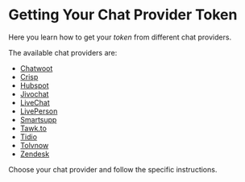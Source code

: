 # Getting Your Chat Provider Token

Here you learn how to get your *token* from different chat providers.  

The available chat providers are: 

- [Chatwoot](https://github.com/Fabiomorais87/liferay-learn/blob/5d97f1c0f416bcdd20dc57237db7dbd7e28ce753/docs/dxp/latest/en/site-building/personalizing-site-experience/Click%20to%20chat/Chatwoot/Chatwoot.md) 
- [Crisp]()
- [Hubspot](https://github.com/Fabiomorais87/liferay-learn/blob/b4d31e020efa0f93a5246264439e8f2e2b6ddee6/docs/dxp/latest/en/site-building/personalizing-site-experience/Click%20to%20chat/Hubspot/Hubspot.md)
- [Jivochat](https://github.com/Fabiomorais87/liferay-learn/blob/b4d31e020efa0f93a5246264439e8f2e2b6ddee6/docs/dxp/latest/en/site-building/personalizing-site-experience/Click%20to%20chat/Jivochat/Jivochat.md) 
- [LiveChat](https://github.com/Fabiomorais87/liferay-learn/blob/b4d31e020efa0f93a5246264439e8f2e2b6ddee6/docs/dxp/latest/en/site-building/personalizing-site-experience/Click%20to%20chat/Livechat/LiveChat.md) 
- [LivePerson](https://github.com/Fabiomorais87/liferay-learn/blob/b4d31e020efa0f93a5246264439e8f2e2b6ddee6/docs/dxp/latest/en/site-building/personalizing-site-experience/Click%20to%20chat/Liveperson/LivePerson.md) 
- [Smartsupp](https://github.com/Fabiomorais87/liferay-learn/blob/b4d31e020efa0f93a5246264439e8f2e2b6ddee6/docs/dxp/latest/en/site-building/personalizing-site-experience/Click%20to%20chat/Smartsupp/Smartsupp.md)
- [Tawk.to](https://github.com/Fabiomorais87/liferay-learn/blob/b4d31e020efa0f93a5246264439e8f2e2b6ddee6/docs/dxp/latest/en/site-building/personalizing-site-experience/Click%20to%20chat/Tawk.To/Tawk.to.md)
- [Tidio](https://github.com/Fabiomorais87/liferay-learn/blob/b4d31e020efa0f93a5246264439e8f2e2b6ddee6/docs/dxp/latest/en/site-building/personalizing-site-experience/Click%20to%20chat/Tidio/Tidio.md)
- [Tolvnow](https://github.com/Fabiomorais87/liferay-learn/blob/b4d31e020efa0f93a5246264439e8f2e2b6ddee6/docs/dxp/latest/en/site-building/personalizing-site-experience/Click%20to%20chat/Tolvnow/Tolvnow.md)
- [Zendesk](https://github.com/Fabiomorais87/liferay-learn/blob/b86f707e40a186691411c209df0b600df3ba6e20/docs/dxp/latest/en/site-building/personalizing-site-experience/Click%20to%20chat/Zendesk/Zendesk.md)

Choose your chat provider and follow the specific instructions. 
